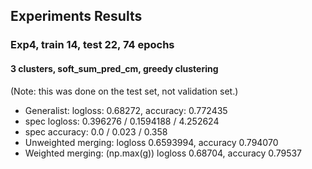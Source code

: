 ## Experiments Results

### Exp4, train 14, test 22, 74 epochs

#### 3 clusters, soft_sum_pred_cm, greedy clustering
(Note: this was done on the test set, not validation set.)
* Generalist: logloss: 0.68272, accuracy: 0.772435
* spec logloss: 0.396276 / 0.1594188 / 4.252624
* spec accuracy: 0.0 / 0.023 / 0.358
* Unweighted merging: logloss 0.6593994, accuracy 0.794070
* Weighted merging: (np.max(g)) logloss 0.68704, accuracy 0.79537
    
